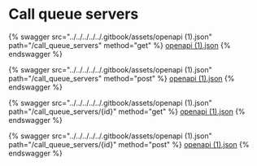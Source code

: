 # Call queue servers

{% swagger src="../../../../../.gitbook/assets/openapi (1).json" path="/call_queue_servers" method="get" %}
[openapi (1).json](<../../../../../.gitbook/assets/openapi (1).json>)
{% endswagger %}

{% swagger src="../../../../../.gitbook/assets/openapi (1).json" path="/call_queue_servers" method="post" %}
[openapi (1).json](<../../../../../.gitbook/assets/openapi (1).json>)
{% endswagger %}

{% swagger src="../../../../../.gitbook/assets/openapi (1).json" path="/call_queue_servers/{id}" method="get" %}
[openapi (1).json](<../../../../../.gitbook/assets/openapi (1).json>)
{% endswagger %}

{% swagger src="../../../../../.gitbook/assets/openapi (1).json" path="/call_queue_servers/{id}" method="post" %}
[openapi (1).json](<../../../../../.gitbook/assets/openapi (1).json>)
{% endswagger %}
